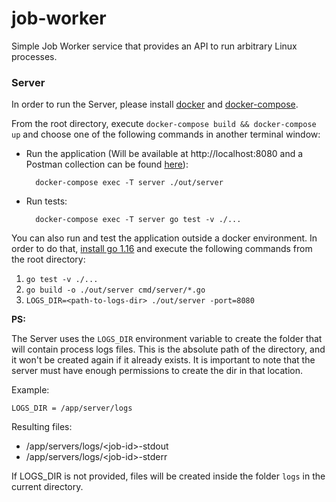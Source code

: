 # job-worker

Simple Job Worker service that provides an API to run arbitrary Linux processes.

###  Server
In order to run the Server, please install [docker](https://docs.docker.com/get-docker/) and [docker-compose](https://docs.docker.com/compose/install/).

From the root directory, execute `docker-compose build && docker-compose up` and choose one of the following commands in another terminal window:

* Run the application (Will be available at http://localhost:8080 and a Postman collection can be found [here](assets/postman)):

        docker-compose exec -T server ./out/server

* Run tests:

        docker-compose exec -T server go test -v ./...

You can also run and test the application outside a docker environment. In order to do that, [install go 1.16](https://golang.org/doc/install) and execute the following commands from the root directory:

1. `go test -v ./...`
2. `go build -o ./out/server cmd/server/*.go`
3. `LOGS_DIR=<path-to-logs-dir> ./out/server -port=8080`

<strong>PS:</strong>

The Server uses the `LOGS_DIR` environment variable to create the folder that will contain process logs files. This is the
absolute path of the directory, and it won't be created again if it already exists. It is important to note that the server
must have enough permissions to create the dir in that location.

Example:

`LOGS_DIR = /app/server/logs`

Resulting files:

* /app/servers/logs/\<job-id\>-stdout
* /app/servers/logs/\<job-id\>-stderr

If LOGS_DIR is not provided, files will be created inside the folder `logs` in the current directory.
